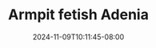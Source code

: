 --- 
title: "Armpit fetish Adenia"
description: "video bokeh Armpit fetish Adenia premium   new"
date: 2024-11-09T10:11:45-08:00
file_code: "6rgncqnn2qzn"
draft: false
cover: "7lj3k5gqcx5zx4ye.jpg"
tags: ["Armpit", "fetish", "Adenia", "bokep-indo", "bokep-viral", "bokep-ig"]
length: 187
fld_id: "1483427"
foldername: "Adenia"
categories: ["Adenia"]
views: 0
---